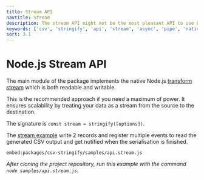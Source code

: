 ```yaml
---
title: Stream API
navtitle: Stream
description: The stream API might not be the most pleasant API to use but is scalable.
keywords: ['csv', 'stringify', 'api', 'stream', 'async', 'pipe', 'native', 'write', 'events']
sort: 3.1
---
```


# Node.js Stream API

The main module of the package implements the native Node.js [transform stream](https://nodejs.org/api/stream.html#stream_object_mode_duplex_streams) which is both readable and writable.

This is the recommended approach if you need a maximum of power. It ensures
scalability by treating your data as a stream from the source to the destination.

The signature is `const stream = stringify([options])`.

The [stream example](https://github.com/adaltas/node-csv/blob/master/packages/csv-stringify/samples/api.stream.js) write 2 records and register multiple events to read the generated CSV output and get notified when the serialisation is finished.

`embed:packages/csv-stringify/samples/api.stream.js`

_After cloning the project repository, run this example with the command `node samples/api.stream.js`._
